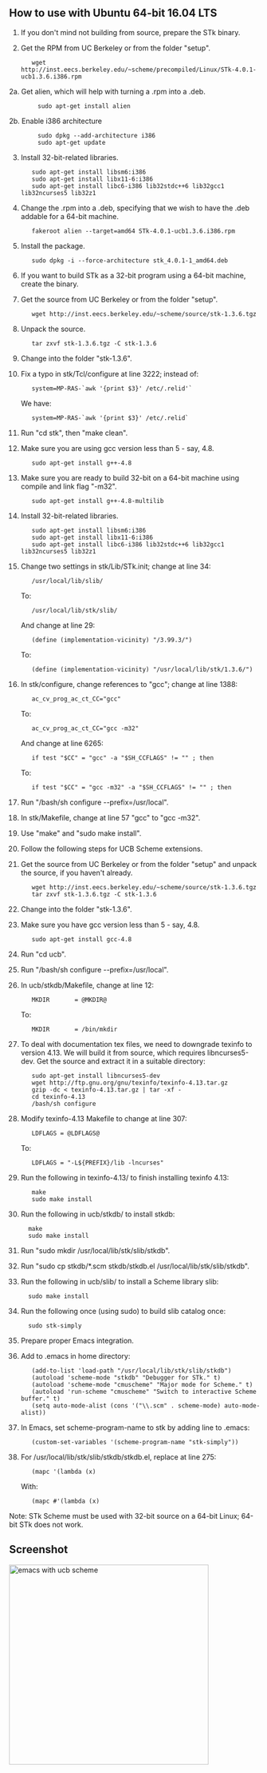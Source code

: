 ## How to use with Ubuntu 64-bit 16.04 LTS

1. If you don't mind not building from source, prepare the STk binary.

  1. Get the RPM from UC Berkeley or from the folder "setup".

            wget http://inst.eecs.berkeley.edu/~scheme/precompiled/Linux/STk-4.0.1-ucb1.3.6.i386.rpm

  2a. Get alien, which will help with turning a .rpm into a .deb.

            sudo apt-get install alien
  2b. Enable i386 architecture
  
            sudo dpkg --add-architecture i386
            sudo apt-get update
            
  3. Install 32-bit-related libraries.

            sudo apt-get install libsm6:i386
            sudo apt-get install libx11-6:i386
            sudo apt-get install libc6-i386 lib32stdc++6 lib32gcc1 lib32ncurses5 lib32z1

  4. Change the .rpm into a .deb, specifying that we wish to have the .deb addable for a 64-bit machine.

            fakeroot alien --target=amd64 STk-4.0.1-ucb1.3.6.i386.rpm

  5. Install the package.

            sudo dpkg -i --force-architecture stk_4.0.1-1_amd64.deb

2. If you want to build STk as a 32-bit program using a 64-bit machine, create the binary.

  1. Get the source from UC Berkeley or from the folder "setup".

            wget http://inst.eecs.berkeley.edu/~scheme/source/stk-1.3.6.tgz

  2. Unpack the source.

            tar zxvf stk-1.3.6.tgz -C stk-1.3.6

  3. Change into the folder "stk-1.3.6".

  3. Fix a typo in stk/Tcl/configure at line 3222; instead of:

            system=MP-RAS-`awk '{print $3}' /etc/.relid'`

      We have:

            system=MP-RAS-`awk '{print $3}' /etc/.relid`

  4. Run "cd stk", then "make clean".

  5. Make sure you are using gcc version less than 5 - say, 4.8.

            sudo apt-get install g++-4.8   

  6. Make sure you are ready to build 32-bit on a 64-bit machine using compile and link flag "-m32".

            sudo apt-get install g++-4.8-multilib

  7. Install 32-bit-related libraries.

            sudo apt-get install libsm6:i386
            sudo apt-get install libx11-6:i386
            sudo apt-get install libc6-i386 lib32stdc++6 lib32gcc1 lib32ncurses5 lib32z1

  8. Change two settings in stk/Lib/STk.init; change at line 34:

            /usr/local/lib/slib/

      To:

            /usr/local/lib/stk/slib/

      And change at line 29:

            (define (implementation-vicinity) "/3.99.3/")

      To:

            (define (implementation-vicinity) "/usr/local/lib/stk/1.3.6/")

  9. In stk/configure, change references to "gcc"; change at line 1388:

            ac_cv_prog_ac_ct_CC="gcc"

      To:

            ac_cv_prog_ac_ct_CC="gcc -m32"

      And change at line 6265:

            if test "$CC" = "gcc" -a "$SH_CCFLAGS" != "" ; then

      To:

            if test "$CC" = "gcc -m32" -a "$SH_CCFLAGS" != "" ; then

  10. Run "/bash/sh configure --prefix=/usr/local".

  11. In stk/Makefile, change at line 57 "gcc" to "gcc -m32".

  12. Use "make" and "sudo make install".

3. Follow the following steps for UCB Scheme extensions.

  1. Get the source from UC Berkeley or from the folder "setup" and unpack the source, if you haven't already.

            wget http://inst.eecs.berkeley.edu/~scheme/source/stk-1.3.6.tgz
            tar zxvf stk-1.3.6.tgz -C stk-1.3.6

  2. Change into the folder "stk-1.3.6".

  3. Make sure you have gcc version less than 5 - say, 4.8.

            sudo apt-get install gcc-4.8

  4. Run "cd ucb".

  5. Run "/bash/sh configure --prefix=/usr/local".

  6. In ucb/stkdb/Makefile, change at line 12:

            MKDIR		= @MKDIR@

      To:

            MKDIR		= /bin/mkdir

  7. To deal with documentation tex files, we need to downgrade texinfo to version 4.13. We will build it from source, which requires libncurses5-dev. Get the source and extract it in a suitable directory:

            sudo apt-get install libncurses5-dev
            wget http://ftp.gnu.org/gnu/texinfo/texinfo-4.13.tar.gz
            gzip -dc < texinfo-4.13.tar.gz | tar -xf -
            cd texinfo-4.13
            /bash/sh configure

  8. Modify texinfo-4.13 Makefile to change at line 307:

            LDFLAGS = @LDFLAGS@

      To:

            LDFLAGS = "-L${PREFIX}/lib -lncurses"

  9. Run the following in texinfo-4.13/ to finish installing texinfo 4.13:

            make
            sudo make install

  10. Run the following in ucb/stkdb/ to install stkdb:

            make
            sudo make install

  11. Run "sudo mkdir /usr/local/lib/stk/slib/stkdb".

  12. Run "sudo cp stkdb/*.scm stkdb/stkdb.el /usr/local/lib/stk/slib/stkdb".

  13. Run the following in ucb/slib/ to install a Scheme library slib:

            sudo make install

  14. Run the following once (using sudo) to build slib catalog once:

            sudo stk-simply

4. Prepare proper Emacs integration.

  1. Add to .emacs in home directory:

            (add-to-list 'load-path "/usr/local/lib/stk/slib/stkdb")
            (autoload 'scheme-mode "stkdb" "Debugger for STk." t)
            (autoload 'scheme-mode "cmuscheme" "Major mode for Scheme." t)
            (autoload 'run-scheme "cmuscheme" "Switch to interactive Scheme buffer." t)
            (setq auto-mode-alist (cons '("\\.scm" . scheme-mode) auto-mode-alist))

  2. In Emacs, set scheme-program-name to stk by adding line to .emacs:

            (custom-set-variables '(scheme-program-name "stk-simply"))

  3. For /usr/local/lib/stk/slib/stkdb/stkdb.el, replace at line 275:

            (mapc '(lambda (x)

      With:

            (mapc #'(lambda (x)

Note: STk Scheme must be used with 32-bit source on a 64-bit Linux; 64-bit STk does not work.

## Screenshot

<img src="https://raw.githubusercontent.com/bzliu94/cs61a_fa07/master/setup/emacs_ucb_scheme.png" alt="emacs with ucb scheme" width="400">


